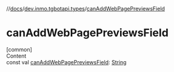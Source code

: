 //[docs](../../index.md)/[dev.inmo.tgbotapi.types](index.md)/[canAddWebPagePreviewsField](can-add-web-page-previews-field.md)



# canAddWebPagePreviewsField  
[common]  
Content  
const val [canAddWebPagePreviewsField](can-add-web-page-previews-field.md): [String](https://kotlinlang.org/api/latest/jvm/stdlib/kotlin/-string/index.html)  



